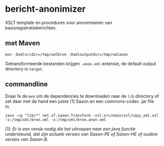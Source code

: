 # bericht-anonimizer
XSLT template en procedures voor anonimiseren van basisregistratieberichten.


## met Maven

`mvn -Dxmlsrcdir=/tmp/xmlbron -Dxmloutputdir=/tmp/xmlanon`

Getransformeerde bestanden krijgen `.anon.xml` extensie, de default output directory is `target`.


## commandline

Draai 1x de `mvn` om de dependencies te downloaden naar de `lib` directory of zet daar met de hand een juiste [1] Saxon en een commons-codec .jar file in.

`java -cp "lib/*" net.sf.saxon.Transform -xsl:src/main/xsl/copy_xml.xsl  -s:/tmp/xml/bron.xml -o:/tmp/xml/bron.anon.xml`

[1]: *Er is een versie nodig die het uitroepen naar een java functie ondersteund, dat zijn actuele versies van Saxon-PE of Saxon-HE of oudere versies van Saxon-B.*

